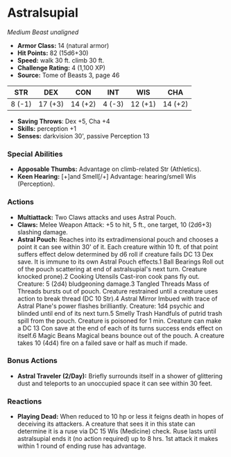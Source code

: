 # Astralsupial

*Medium* *Beast* *unaligned*

- **Armor Class:** 14 (natural armor)
- **Hit Points:** 82 (15d6+30)
- **Speed:** walk 30 ft. climb 30 ft.
- **Challenge Rating:** 4 (1,100 XP)
- **Source:** Tome of Beasts 3, page 46

| STR | DEX | CON | INT | WIS | CHA |
| --- | --- | --- | --- | --- | --- |
| 8 (-1) | 17 (+3) | 14 (+2) | 4 (-3) | 12 (+1) | 14 (+2) |

- **Saving Throws**: Dex +5, Cha +4
- **Skills:** perception +1
- **Senses:** darkvision 30', passive Perception 13

### Special Abilities

- **Apposable Thumbs:** Advantage on climb-related Str (Athletics).
- **Keen Hearing:** [+]and Smell[/+] Advantage: hearing/smell Wis (Perception).

### Actions

- **Multiattack:** Two Claws attacks and uses Astral Pouch.
- **Claws:** Melee Weapon Attack: +5 to hit, 5 ft., one target, 10 (2d6+3) slashing damage.
- **Astral Pouch:** Reaches into its extradimensional pouch and chooses a point it can see within 30' of it. Each creature within 10 ft. of that point suffers effect delow determined by d6 roll if creature fails DC 13 Dex save. It is immune to its own Astral Pouch effects.1 Ball Bearings Roll out of the pouch scattering at end of astralsupial's next turn. Creature knocked prone).2 Cooking Utensils Cast-iron cook pans fly out. Creature: 5 (2d4) bludgeoning damage.3 Tangled Threads Mass of Threads bursts out of pouch. Creature restrained until a creature uses action to break thread (DC 10 Str).4 Astral Mirror Imbued with trace of Astral Plane's power flashes brilliantly. Creature: 1d4 psychic and blinded until end of its next turn.5 Smelly Trash Handfuls of putrid trash spill from the pouch. Creature is poisoned for 1 min. Creature can make a DC 13 Con save at the end of each of its turns success ends effect on itself.6 Magic Beans Magical beans bounce out of the pouch. A creature takes 10 (4d4) fire on a failed save or half as much if made.

### Bonus Actions

- **Astral Traveler (2/Day):** Briefly surrounds itself in a shower of glittering dust and teleports to an unoccupied space it can see within 30 feet.

### Reactions

- **Playing Dead:** When reduced to 10 hp or less it feigns death in hopes of deceiving its attackers. A creature that sees it in this state can determine it is a ruse via DC 15 Wis (Medicine) check. Ruse lasts until astralsupial ends it (no action required) up to 8 hrs. 1st attack it makes within 1 round of ending ruse has advantage.


